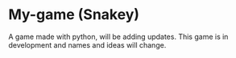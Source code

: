 # My-game (Snakey)
A game made with python, will be adding updates.
This game is in development and names and ideas will change.
